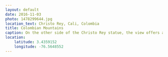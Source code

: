```yaml
---
layout: default
date: 2016-11-03
photo: 1478299644.jpg
location_text: Christo Rey, Cali, Colombia
title: Colombian Mountains
caption: On the other side of the Christo Rey statue, the view offers a beautiful landscape of the country side with small houses here and there, forests and hills.
location:
    latitude: 3.4359152
    longitude: -76.5648552
---
```

